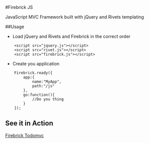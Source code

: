 #Firebrick JS

JavaScript MVC Framework built with jQuery and Rivets templating

##Usage

* Load jQuery and Rivets and Firebrick in the correct order
```
	<script src="jquery.js"></script>
	<script src="rivet.js"></script>
	<script src="firebrick.js"></script>
```
* Create you application
```
	Firebrick.ready({
		app:{
			name:"MyApp",
			path:"/js"
		},
		go:function(){
			//Do you thing
		}
	});
``` 

## See it in Action

[Firebrick Todomvc](https://github.com/smasala/firebrick-todomvc)


